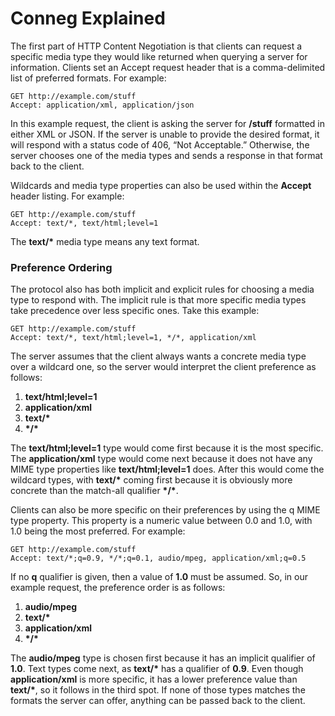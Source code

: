 # Conneg Explained


The first part of HTTP Content Negotiation is that clients can request a specific media type they would like returned when querying a server for information. Clients set an Accept request header that is a comma-delimited list of preferred formats. For example:


```
GET http://example.com/stuff
Accept: application/xml, application/json
```


In this example request, the client is asking the server for **/stuff** formatted in either XML or JSON. If the server is unable to provide the desired format, it will respond with a status code of 406, “Not Acceptable.” Otherwise, the server chooses one of the media types and sends a response in that format back to the client.


Wildcards and media type properties can also be used within the **Accept** header listing. For example:


```
GET http://example.com/stuff
Accept: text/*, text/html;level=1
```

The **text/\*** media type means any text format.


### Preference Ordering


The protocol also has both implicit and explicit rules for choosing a media type to respond with. The implicit rule is that more specific media types take precedence over less specific ones. Take this example:


```
GET http://example.com/stuff
Accept: text/*, text/html;level=1, */*, application/xml
```

The server assumes that the client always wants a concrete media type over a wildcard one, so the server would interpret the client preference as follows:

1. **text/html;level=1**
2. **application/xml**
3. **text/\***
4. **\*/\***


The **text/html;level=1** type would come first because it is the most specific. The **application/xml** type would come next because it does not have any MIME type properties like **text/html;level=1** does. After this would come the wildcard types, with **text/\*** coming first because it is obviously more concrete than the match-all qualifier **\*/\***.


Clients can also be more specific on their preferences by using the q MIME type property. This property is a numeric value between 0.0 and 1.0, with 1.0 being the most preferred. For example:

```
GET http://example.com/stuff
Accept: text/*;q=0.9, */*;q=0.1, audio/mpeg, application/xml;q=0.5
```

If no **q** qualifier is given, then a value of **1.0** must be assumed. So, in our example request, the preference order is as follows:

1. **audio/mpeg**
2. **text/\***
3. **application/xml**
4. **\*/\***


The **audio/mpeg** type is chosen first because it has an implicit qualifier of **1.0**. Text types come next, as **text/\*** has a qualifier of **0.9**. Even though **application/xml** is more specific, it has a lower preference value than **text/\***, so it follows in the third spot. If none of those types matches the formats the server can offer, anything can be passed back to the client.

